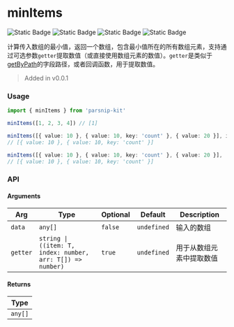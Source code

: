 # minItems
![Static Badge](https://img.shields.io/badge/Statement%20Coverage-100.00%-brightgreen) ![Static Badge](https://img.shields.io/badge/Branch%20Coverage-100.00%-brightgreen) ![Static Badge](https://img.shields.io/badge/Function%20Coverage-100.00%-brightgreen) ![Static Badge](https://img.shields.io/badge/Line%20Coverage-100.00%-brightgreen)
      
计算传入数组的最小值，返回一个数组，包含最小值所在的所有数组元素，支持通过可选参数`getter`提取数值（或直接使用数组元素的数值）。`getter`是类似于[getByPath](../object/getByPath)的字段路径，或者回调函数，用于提取数值。

> Added in v0.0.1



### Usage

```ts
import { minItems } from 'parsnip-kit'

minItems([1, 2, 3, 4]) // [1]

minItems([{ value: 10 }, { value: 10, key: 'count' }, { value: 20 }], item => item.value)
// [{ value: 10 }, { value: 10, key: 'count' }]

minItems([{ value: 10 }, { value: 10, key: 'count' }, { value: 20 }], 'value')
// [{ value: 10 }, { value: 10, key: 'count' }]
```


### API

#### Arguments

| Arg | Type | Optional | Default | Description |
| --- | --- | --- | --- | --- |
| `data` | `any[]` | `false` | `undefined` | 输入的数组  |
| `getter` | `string \| ((item: T, index: number, arr: T[]) => number)` | `true` | `undefined` | 用于从数组元素中提取数值  |

#### Returns

| Type |
| ---  |
| `any[]`  |